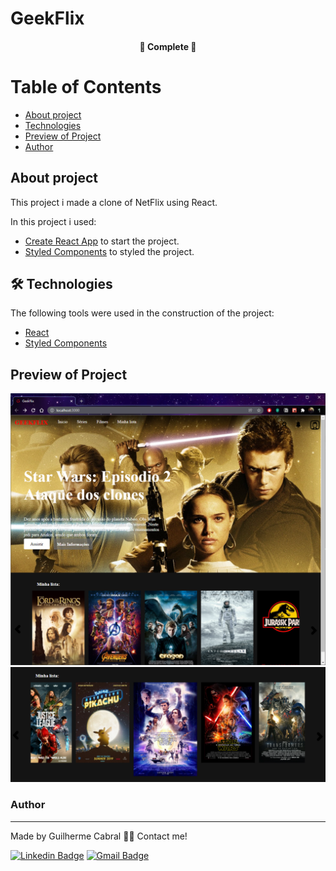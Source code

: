 # GeekFlix

<h4 align="center">
	🚧  Complete  🚧
</h4>

Table of Contents
=================
<!--ts-->
   * [About project](#About-Project)
   * [Technologies](#-Technologies)
   * [Preview of Project](#Preview-of-Project)
   * [Author](#Author)
<!--te-->

## About project

This project i made a clone of NetFlix using React. 

In this project i used:

* [Create React App](https://github.com/facebook/create-react-app) to start the project.
* [Styled Components](https://styled-components.com/) to styled the project.

## 🛠 Technologies

The following tools were used in the construction of the project:

- [React](https://pt-br.reactjs.org/)
- [Styled Components](https://styled-components.com/)


 ##  Preview of Project


<div align="center">
  <img alt="FinalExample" title="#FinalExample" src="src/components/img/screenshot/finalResult.png" />
  <img alt="CouroselResult" title="#CouroselResult" src="src/components/img/screenshot/carouselResult.png" />
</div>



### Author
---
Made by Guilherme Cabral 👋🏽 Contact me!

[![Linkedin Badge](https://img.shields.io/badge/-Guilherme-blue?style=flat-square&logo=Linkedin&logoColor=white&link=https://www.linkedin.com/in/tgmarinho/)](https://www.linkedin.com/in/guilherme-rodrigues-cabral/)
[![Gmail Badge](https://img.shields.io/badge/-guilhermerocabral@gmail.com-c14438?style=flat-square&logo=Gmail&logoColor=white&link=mailto:guilhermerocabral@gmail.com)](mailto:guilhermerocabral@gmail.com)
